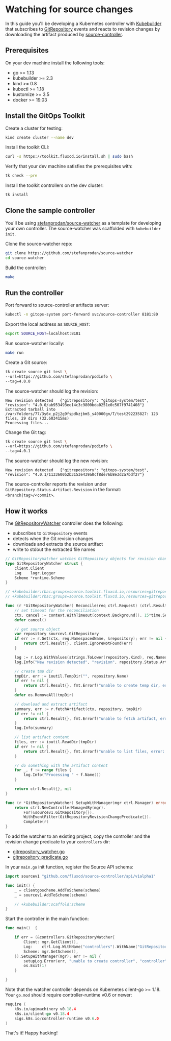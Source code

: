 # Watching for source changes

In this guide you'll be developing a Kubernetes controller with
[Kubebuilder](https://github.com/kubernetes-sigs/kubebuilder)
that subscribes to [GitRepository](../components/source/gitrepositories.md)
events and reacts to revision changes by downloading the artifact produced by 
[source-controller](../components/source/controller.md).

## Prerequisites

On your dev machine install the following tools:

* go >= 1.13
* kubebuilder >= 2.3
* kind >= 0.8
* kubectl >= 1.18
* kustomize >= 3.5
* docker >= 19.03

## Install the GitOps Toolkit

Create a cluster for testing:

```sh
kind create cluster --name dev
```

Install the toolkit CLI:

```sh
curl -s https://toolkit.fluxcd.io/install.sh | sudo bash
```

Verify that your dev machine satisfies the prerequisites with:

```sh
tk check --pre
```

Install the toolkit controllers on the dev cluster:

```sh
tk install
```

## Clone the sample controller

You'll be using [stefanprodan/source-watcher](https://github.com/stefanprodan/source-watcher) as
a template for developing your own controller. The source-watcher was scaffolded with `kubebuilder init`.

Clone the source-watcher repo:

```sh
git clone https://github.com/stefanprodan/source-watcher
cd source-watcher
```

Build the controller:

```sh
make
```

## Run the controller

Port forward to source-controller artifacts server:

```sh
kubectl -n gitops-system port-forward svc/source-controller 8181:80
```

Export the local address as `SOURCE_HOST`:

```sh
export SOURCE_HOST=localhost:8181
```

Run source-watcher locally:

```sh
make run
```

Create a Git source:

```sh
tk create source git test \
--url=https://github.com/stefanprodan/podinfo \
--tag=4.0.0
```

The source-watcher should log the revision:

```console
New revision detected   {"gitrepository": "gitops-system/test", "revision": "4.0.0/ab953493ee14c3c9800bda0251e0c507f9741408"}
Extracted tarball into /var/folders/77/3y6x_p2j2g9fspdkzjbm5_s40000gn/T/test292235827: 123 files, 29 dirs (32.603415ms)
Processing files...
```

Change the Git tag:

```sh
tk create source git test \
--url=https://github.com/stefanprodan/podinfo \
--tag=4.0.1
```

The source-watcher should log the new revision:

```console
New revision detected   {"gitrepository": "gitops-system/test", "revision": "4.0.1/113360052b3153e439a0cf8de76b8e3d2a7bdf27"}
```

The source-controller reports the revision under `GitRepository.Status.Artifact.Revision` in the format: `<branch|tag>/<commit>`.

## How it works

The [GitRepositoryWatcher](https://github.com/stefanprodan/source-watcher/blob/master/controllers/gitrepository_watcher.go)
controller does the following:

* subscribes to `GitRepository` events
* detects when the Git revision changes
* downloads and extracts the source artifact
* write to stdout the extracted file names

```go
// GitRepositoryWatcher watches GitRepository objects for revision changes
type GitRepositoryWatcher struct {
	client.Client
	Log    logr.Logger
	Scheme *runtime.Scheme
}

// +kubebuilder:rbac:groups=source.toolkit.fluxcd.io,resources=gitrepositories,verbs=get;list;watch
// +kubebuilder:rbac:groups=source.toolkit.fluxcd.io,resources=gitrepositories/status,verbs=get

func (r *GitRepositoryWatcher) Reconcile(req ctrl.Request) (ctrl.Result, error) {
	// set timeout for the reconciliation
	ctx, cancel := context.WithTimeout(context.Background(), 15*time.Second)
	defer cancel()

	// get source object
	var repository sourcev1.GitRepository
	if err := r.Get(ctx, req.NamespacedName, &repository); err != nil {
		return ctrl.Result{}, client.IgnoreNotFound(err)
	}

	log := r.Log.WithValues(strings.ToLower(repository.Kind), req.NamespacedName)
	log.Info("New revision detected", "revision", repository.Status.Artifact.Revision)

	// create tmp dir
	tmpDir, err := ioutil.TempDir("", repository.Name)
	if err != nil {
		return ctrl.Result{}, fmt.Errorf("unable to create temp dir, error: %w", err)
	}
	defer os.RemoveAll(tmpDir)

	// download and extract artifact
	summary, err := r.fetchArtifact(ctx, repository, tmpDir)
	if err != nil {
		return ctrl.Result{}, fmt.Errorf("unable to fetch artifact, error: %w", err)
	}
	log.Info(summary)

	// list artifact content
	files, err := ioutil.ReadDir(tmpDir)
	if err != nil {
		return ctrl.Result{}, fmt.Errorf("unable to list files, error: %w", err)
	}

	// do something with the artifact content
	for _, f := range files {
		log.Info("Processing " + f.Name())
	}

	return ctrl.Result{}, nil
}

func (r *GitRepositoryWatcher) SetupWithManager(mgr ctrl.Manager) error {
	return ctrl.NewControllerManagedBy(mgr).
		For(&sourcev1.GitRepository{}).
		WithEventFilter(GitRepositoryRevisionChangePredicate{}).
		Complete(r)
}
```

To add the watcher to an existing project, copy the controller and the revision change predicate to your `controllers` dir:

* [gitrepository_watcher.go](https://github.com/stefanprodan/source-watcher/blob/master/controllers/gitrepository_watcher.go)
* [gitrepository_predicate.go](https://github.com/stefanprodan/source-watcher/blob/master/controllers/gitrepository_predicate.go)

In your `main.go` init function, register the Source API schema:

```go
import sourcev1 "github.com/fluxcd/source-controller/api/v1alpha1"

func init() {
	_ = clientgoscheme.AddToScheme(scheme)
	_ = sourcev1.AddToScheme(scheme)

	// +kubebuilder:scaffold:scheme
}
```

Start the controller in the main function:

```go
func main()  {

	if err = (&controllers.GitRepositoryWatcher{
		Client: mgr.GetClient(),
		Log:    ctrl.Log.WithName("controllers").WithName("GitRepositoryWatcher"),
		Scheme: mgr.GetScheme(),
	}).SetupWithManager(mgr); err != nil {
		setupLog.Error(err, "unable to create controller", "controller", "GitRepositoryWatcher")
		os.Exit(1)
	}

}
```

Note that the watcher controller depends on Kubernetes client-go >= 1.18.
Your `go.mod` should require controller-runtime v0.6 or newer:

```go
require (
	k8s.io/apimachinery v0.18.4
	k8s.io/client-go v0.18.4
	sigs.k8s.io/controller-runtime v0.6.0
)
```

That's it! Happy hacking!
